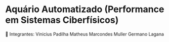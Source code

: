 # Aquário Automatizado (Performance em Sistemas Ciberfísicos)
 
👤 Integrantes:
Vinicius Padilha
Matheus Marcondes Muller
Germano Lagana
